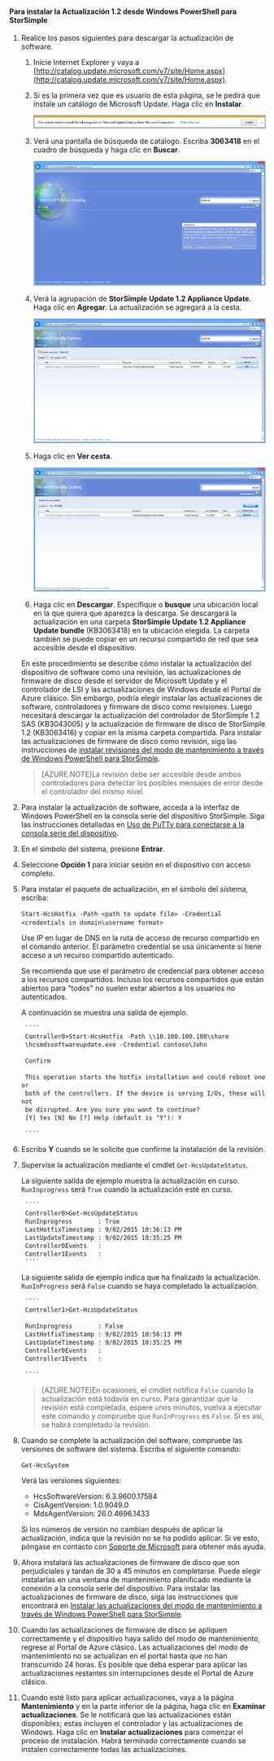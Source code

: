 <!--author=SharS last changed: 11/16/15-->

#### Para instalar la Actualización 1.2 desde Windows PowerShell para StorSimple

1. Realice los pasos siguientes para descargar la actualización de software.

    1. Inicie Internet Explorer y vaya a [http://catalog.update.microsoft.com/v7/site/Home.aspx](http://catalog.update.microsoft.com/v7/site/Home.aspx).
    2. Si es la primera vez que es usuario de esta página, se le pedirá que instale un catálogo de Microsoft Update. Haga clic en **Instalar**.
    
        ![Instalación del catálogo](./media/storsimple-install-update-option-1/HCS_InstallCatalog-include.png)

    3. Verá una pantalla de búsqueda de catálogo. Escriba **3063418** en el cuadro de búsqueda y haga clic en **Buscar**.

        ![Búsqueda de catálogo](./media/storsimple-install-update-option-1/HCS_SearchCatalog-include.png)

    4. Verá la agrupación de **StorSimple Update 1.2 Appliance Update**. Haga clic en **Agregar**. La actualización se agregará a la cesta.

        ![Actualización de agrupación](./media/storsimple-install-update-option-1/HCS_UpdateBundle-include.png)

    5. Haga clic en **Ver cesta**.
 
        ![Visualización de cesta](./media/storsimple-install-update-option-1/HCS_InstallBasket-include.png)

    6. Haga clic en **Descargar**. Especifique o **busque** una ubicación local en la que quiera que aparezca la descarga. Se descargará la actualización en una carpeta **StorSimple Update 1.2 Appliance Update bundle** (KB3063418) en la ubicación elegida. La carpeta también se puede copiar en un recurso compartido de red que sea accesible desde el dispositivo.
    
	En este procedimiento se describe cómo instalar la actualización del dispositivo de software como una revisión, las actualizaciones de firmware de disco desde el servidor de Microsoft Update y el controlador de LSI y las actualizaciones de Windows desde el Portal de Azure clásico. Sin embargo, podría elegir instalar las actualizaciones de software, controladores y firmware de disco como revisiones. Luego necesitará descargar la actualización del controlador de StorSimple 1.2 SAS (KB3043005) y la actualización de firmware de disco de StorSimple 1.2 (KB3063416) y copiar en la misma carpeta compartida. Para instalar las actualizaciones de firmware de disco como revisión, siga las instrucciones de [instalar revisiones del modo de mantenimiento a través de Windows PowerShell para StorSimple](storsimple-update-device.md#install-hotfixes-via-windows-powershell-for-storsimple).
    
	> [AZURE.NOTE]La revisión debe ser accesible desde ambos controladores para detectar los posibles mensajes de error desde el controlador del mismo nivel.
            
2. Para instalar la actualización de software, acceda a la interfaz de Windows PowerShell en la consola serie del dispositivo StorSimple. Siga las instrucciones detalladas en [Uso de PuTTy para conectarse a la consola serie del dispositivo](storsimple-deployment-walkthrough.md#use-putty-to-connect-to-the-device-serial-console).

3. En el símbolo del sistema, presione **Entrar**.

4. Seleccione **Opción 1** para iniciar sesión en el dispositivo con acceso completo.

5. Para instalar el paquete de actualización, en el símbolo del sistema, escriba:

    `Start-HcsHotfix -Path <path to update file> -Credential <credentials in domain\username format>`

    Use IP en lugar de DNS en la ruta de acceso de recurso compartido en el comando anterior. El parámetro credential se usa únicamente si tiene acceso a un recurso compartido autenticado.

	Se recomienda que use el parámetro de credencial para obtener acceso a los recursos compartidos. Incluso los recursos compartidos que están abiertos para "todos" no suelen estar abiertos a los usuarios no autenticados.

    A continuación se muestra una salida de ejemplo.

        ````
        Controller0>Start-HcsHotfix -Path \\10.100.100.100\share
        \hcsmdssoftwareupdate.exe -Credential contoso\John
      
        Confirm

        This operation starts the hotfix installation and could reboot one or
        both of the controllers. If the device is serving I/Os, these will not 
        be disrupted. Are you sure you want to continue?
        [Y] Yes [N] No [?] Help (default is "Y"): Y

        ````
 
6. Escriba **Y** cuando se le solicite que confirme la instalación de la revisión.

7. Supervise la actualización mediante el cmdlet `Get-HcsUpdateStatus`.

    La siguiente salida de ejemplo muestra la actualización en curso. `RunInprogress` será `True` cuando la actualización esté en curso.

        ````
        Controller0>Get-HcsUpdateStatus
        RunInprogress       : True
        LastHotfixTimestamp : 9/02/2015 10:36:13 PM
        LastUpdateTimestamp : 9/02/2015 10:35:25 PM
        Controller0Events   :
        Controller1Events   : 
        ````
 
     La siguiente salida de ejemplo indica que ha finalizado la actualización. `RunInProgress` será `False` cuando se haya completado la actualización.

        ````
        Controller1>Get-HcsUpdateStatus

        RunInprogress       : False
        LastHotfixTimestamp : 9/02/2015 10:56:13 PM
        LastUpdateTimestamp : 9/02/2015 10:35:25 PM
        Controller0Events   :
        Controller1Events   :

        ````
		

	> [AZURE.NOTE]En ocasiones, el cmdlet notifica `False` cuando la actualización está todavía en curso. Para garantizar que la revisión está completada, espere unos minutos, vuelva a ejecutar este comando y compruebe que `RunInProgress` es `False`. Si es así, se habrá completado la revisión.
	
8. Cuando se complete la actualización del software, compruebe las versiones de software del sistema. Escriba el siguiente comando:

    `Get-HcsSystem`

    Verá las versiones siguientes:

    - HcsSoftwareVersion: 6.3.9600.17584
    - CisAgentVersion: 1.0.9049.0
    - MdsAgentVersion: 26.0.4696.1433 
    
	Si los números de versión no cambian después de aplicar la actualización, indica que la revisión no se ha podido aplicar. Si ve esto, póngase en contacto con [Soporte de Microsoft](storsimple-contact-microsoft-support.md) para obtener más ayuda.
    
9. Ahora instalará las actualizaciones de firmware de disco que son perjudiciales y tardan de 30 a 45 minutos en completarse. Puede elegir instalarlas en una ventana de mantenimiento planificado mediante la conexión a la consola serie del dispositivo. Para instalar las actualizaciones de firmware de disco, siga las instrucciones que encontrará en [Instalar las actualizaciones del modo de mantenimiento a través de Windows PowerShell para StorSimple](storsimple-update-device.md#install-maintenance-mode-updates-via-windows-powershell-for-storsimple).

10. Cuando las actualizaciones de firmware de disco se apliquen correctamente y el dispositivo haya salido del modo de mantenimiento, regrese al Portal de Azure clásico. Las actualizaciones del modo de mantenimiento no se actualizan en el portal hasta que no han transcurrido 24 horas. Es posible que deba esperar para aplicar las actualizaciones restantes sin interrupciones desde el Portal de Azure clásico.

11. Cuando esté listo para aplicar actualizaciones, vaya a la página **Mantenimiento** y en la parte inferior de la página, haga clic en **Examinar actualizaciones**. Se le notificará que las actualizaciones están disponibles; estas incluyen el controlador y las actualizaciones de Windows. Haga clic en **Instalar actualizaciones** para comenzar el proceso de instalación. Habrá terminado correctamente cuando se instalen correctamente todas las actualizaciones.





 
 

<!---HONumber=AcomDC_1203_2015-->
